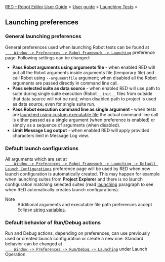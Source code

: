 <html>
<head>
<link href="PLUGINS_ROOT/org.robotframework.ide.eclipse.main.plugin.doc.user/help/style.css" rel="stylesheet" type="text/css"/>
</head>
<body>
<a href="index.html">RED - Robot Editor User Guide</a> &gt; <a href="user_guide/user_guide.html">User guide</a> &gt; <a href="user_guide/launching.html">Launching Tests</a> &gt; 
	<h2>Launching preferences</h2>
<h3>General launching preferences</h3>
<p>General preferences used when launching Robot tests can be found at
	<code><a class="command" href="javascript:executeCommand('org.eclipse.ui.window.preferences(preferencePageId=org.robotframework.ide.eclipse.main.plugin.preferences.launch)')">
	Window -&gt; Preferences -&gt; Robot Framework -&gt; Launching</a></code>
	preference page. Following settings can be changed:
	</p>
<ul>
<li><b>Pass Robot arguments using arguments file</b> - when enabled RED will put all the Robot arguments
		inside arguments file (temporary file) and call Robot using <code>--argumentfile</code> argument; when
		disabled all the Robot arguments are passed directly in command line call.
		</li>
<li><b>Pass selected suite as data source</b> - when enabled RED will use path to suite during single suite execution (Robot <code>__init__</code> files from outside that data source will not be run); when
		disabled path to project is used as data source, even for single suite run.
		</li>
<li><b>Pass Robot execution command line as single argument</b> - when tests are 
		<a href="local_launch_scripting.html">launched using custom executable file</a> the actual command line call is either
		passed as a single argument (when preference is enabled) or simply as a sequence of arguments (when disabled).
		</li>
<li><b>Limit Message Log output</b> - when enabled RED will apply provided characters limit in Message Log view.
		</li>
</ul>
<h3>Default launch configurations</h3>
<p>All arguments which are set at 
	<code><a class="command" href="javascript:executeCommand('org.eclipse.ui.window.preferences(preferencePageId=org.robotframework.ide.eclipse.main.plugin.preferences.launch.default)')">
	Window -&gt; Preferences -&gt; Robot Framework -&gt; Launching -&gt; Default Launch Configurations</a></code>
	preference page will be used by RED when new launch configuration is automatically created. This may happen
	for example when launching suites from <b>Project Explorer</b> and there is no launch configuration matching
	selected suites (read <a href="ui_elements.html#launching">launching</a> paragraph to see when RED automatically
	creates launch configurations).    
	</p>
<dl class="note">
<dt>Note</dt>
<dd>Additional arguments and executable file path preferences accept Eclipse <a href="string_substitution.html">string variables</a>.</dd>
</dl>
<h3>Default behavior of Run/Debug actions</h3>
<p>
    Run and Debug actions, depending on preferences, can use previously used or created launch configuration or create a new one.
    Standard behavior can be changed at <code><a class="command" href='javascript:executeCommand("org.eclipse.ui.window.preferences(preferencePageId=org.eclipse.debug.ui.LaunchingPreferencePage)")'>
    Window -&gt; Preferences -&gt; Run/Debug -&gt; Launching</a></code> under Launch Operation.
    </p>
</body>
</html>